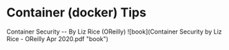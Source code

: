 # Container (docker) Tips

Container Security -- By Liz Rice (OReilly) 
![book](Container Security by Liz Rice - OReilly Apr 2020.pdf "book")

